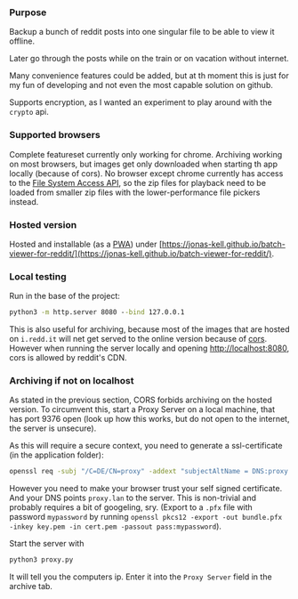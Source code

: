 ### Purpose

Backup a bunch of reddit posts into one singular file to be able to view it offline.

Later go through the posts while on the train or on vacation without internet.

Many convenience features could be added, but at th moment this is just for my fun of developing and not even the most capable solution on github.

Supports encryption, as I wanted an experiment to play around with the `crypto` api.

### Supported browsers

Complete featureset currently only working for chrome.
Archiving working on most browsers, but images get only downloaded when starting th app locally (because of cors).
No browser except chrome currently has access to the [File System Access API](https://web.dev/file-system-access/), so the zip files for playback need to be loaded from smaller zip files with the lower-performance file pickers instead.

### Hosted version

Hosted and installable (as a [PWA](https://web.dev/progressive-web-apps/)) under [https://jonas-kell.github.io/batch-viewer-for-reddit/](https://jonas-kell.github.io/batch-viewer-for-reddit/).

### Local testing

Run in the base of the project:

```cmd
python3 -m http.server 8080 --bind 127.0.0.1
```

This is also useful for archiving, because most of the images that are hosted on `i.redd.it` will net get served to the online version because of [cors](https://developer.mozilla.org/en-US/docs/Web/HTTP/CORS).
However when running the server locally and opening [http://localhost:8080](http://localhost:8080), cors is allowed by reddit's CDN.

### Archiving if not on localhost

As stated in the previous section, CORS forbids archiving on the hosted version.
To circumvent this, start a Proxy Server on a local machine, that has port 9376 open (look up how this works, but do not open to the internet, the server is unsecure).

As this will require a secure context, you need to generate a ssl-certificate (in the application folder):

```cmd
openssl req -subj "/C=DE/CN=proxy" -addext "subjectAltName = DNS:proxy.lan" -x509 -nodes -newkey rsa:2048 -keyout key.pem -out cert.pem -days 365
```

However you need to make your browser trust your self signed certificate. And your DNS points `proxy.lan` to the server. This is non-trivial and probably requires a bit of googeling, sry.
(Export to a `.pfx` file with password `mypassword` by running `openssl pkcs12 -export -out bundle.pfx -inkey key.pem -in cert.pem -passout pass:mypassword`).

Start the server with

```cmd
python3 proxy.py
```

It will tell you the computers ip. Enter it into the `Proxy Server` field in the archive tab.
